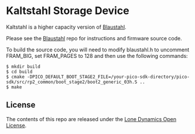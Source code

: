 # Kaltstahl Storage Device

Kaltstahl is a higher capacity version of [Blaustahl](https://github.com/machdyne/blaustahl).

Please see the [Blaustahl](https://github.com/machdyne/blaustahl) repo for instructions and firmware source code.

To build the source code, you will need to modify blaustahl.h to uncomment FRAM\_BIG, set FRAM\_PAGES to 128 and then use the following commands:

```
$ mkdir build
$ cd build
$ cmake -DPICO_DEFAULT_BOOT_STAGE2_FILE=/your-pico-sdk-directory/pico-sdk/src/rp2_common/boot_stage2/boot2_generic_03h.S ..
$ make
```

## License

The contents of this repo are released under the [Lone Dynamics Open License](LICENSE.md).
